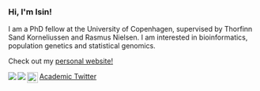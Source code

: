### Hi, I'm Isin!

I am a PhD fellow at the University of Copenhagen, supervised by Thorfinn Sand Korneliussen and Rasmus Nielsen. I am interested in bioinformatics, population genetics and statistical genomics.

Check out my [personal website!](https://isinaltinkaya.github.io)

<!--
[![GitHub Streak](https://github-readme-streak-stats.herokuapp.com/?user=isinaltinkaya)](https://git.io/streak-stats)

![Isin's github stats](https://github-readme-stats.vercel.app/api?username=isinaltinkaya&show_icons=true&theme=dark&count_private=true&hide_rank=true)
-->
<img align="left" src="https://static.fsf.org/nosvn/associate/crm/5212605.png"/>


<a href="mailto:isinaltinkaya@gmail.com"> <img align="left" src="https://img.shields.io/badge/-isinaltinkaya@gmail.com-c14438?style=flat-square&logo=Gmail&logoColor=white&link=mailto:isinaltinkaya@gmail.com"></a> 

<a href="https://twitter.com/isinaltinkaya"> 
  <img align="left" alt="Isin Altinkaya | Twitter" width="22px" src="https://cdn.jsdelivr.net/npm/simple-icons@v3/icons/twitter.svg"/> Academic Twitter
</a>
